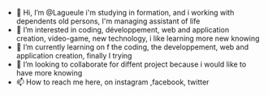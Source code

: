 - 👋 Hi, I’m @Lagueule i'm studying in formation, and i working with dependents old persons, I'm managing assistant of life
- 👀 I’m interested in coding, développement, web and application creation, video-game, new technology, i like learning more new knowing
- 🌱 I’m currently learning on f the coding, the developpement, web and application creation, finally I trying 
- 💞️ I’m looking to collaborate for diffent project because i would like to have more knowing
- 📫 How to reach me here, on instagram ,facebook, twitter

<!---
Lagueule/Lagueule is a ✨ special ✨ repository because its `README.md` (this file) appears on your GitHub profile.
You can click the Preview link to take a look at your changes.
--->
